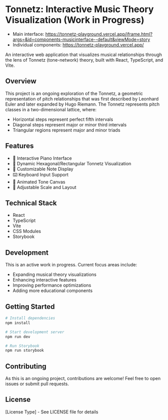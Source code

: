 # Tonnetz: Interactive Music Theory Visualization (Work in Progress)

- Main interface: https://tonnetz-playground.vercel.app/iframe.html?args=&id=components-musicinterface--default&viewMode=story
- Individual components: https://tonnetz-playground.vercel.app/

An interactive web application that visualizes musical relationships through the lens of Tonnetz (tone-network) theory, built with React, TypeScript, and Vite.

## Overview

This project is an ongoing exploration of the Tonnetz, a geometric representation of pitch relationships that was first described by Leonhard Euler and later expanded by Hugo Riemann. The Tonnetz represents pitch classes in a two-dimensional lattice, where:

- Horizontal steps represent perfect fifth intervals
- Diagonal steps represent major or minor third intervals
- Triangular regions represent major and minor triads

## Features

- 🎹 Interactive Piano Interface
- 🔷 Dynamic Hexagonal/Rectangular Tonnetz Visualization
- 🎵 Customizable Note Display
- ⌨️ Keyboard Input Support
- 🎨 Animated Tone Canvas
- 📐 Adjustable Scale and Layout

## Technical Stack

- React
- TypeScript
- Vite
- CSS Modules
- Storybook

## Development

This is an active work in progress. Current focus areas include:

- Expanding musical theory visualizations
- Enhancing interactive features
- Improving performance optimizations
- Adding more educational components

## Getting Started

```bash
# Install dependencies
npm install

# Start development server
npm run dev

# Run Storybook
npm run storybook
```

## Contributing

As this is an ongoing project, contributions are welcome! Feel free to open issues or submit pull requests.

## License

[License Type] - See LICENSE file for details
